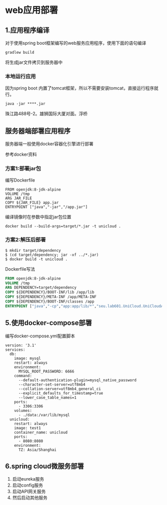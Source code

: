 # web应用部署


## 1.应用程序编译

对于使用spring boot框架编写的web服务应用程序，使用下面的语句编译
```
gradlew build
```
将生成jar文件拷贝到服务器中


### 本地运行应用

因为spring boot 内置了tomcat框架，所以不需要安装tomcat，直接运行程序就行。

```
java -jar ****.jar
```

珠江路488号-2。雄狮国际大厦对面。浮桥

## 服务器端部署应用程序

服务器端一般使用docker容器化引擎进行部署

参考docker资料

### 方案1:部署jar包

编写Dockerfile
```
FROM openjdk:8-jdk-alpine
VOLUME /tmp
ARG JAR_FILE
COPY ${JAR_FILE} app.jar
ENTRYPOINT ["java","-jar","/app.jar"]
```

编译镜像时在参数中指定jar包位置
```
docker build --build-args=target/*.jar -t unicloud .
```
### 方案2:解压后部署

``` shell
$ mkdir target/dependency
$ (cd target/dependency; jar -xf ../*.jar)
$ docker build -t unicloud .
```
Dockerfile写法

``` Dockerfile
FROM openjdk:8-jdk-alpine
VOLUME /tmp
ARG DEPENDENCY=target/dependency
COPY ${DEPENDENCY}/BOOT-INF/lib /app/lib
COPY ${DEPENDENCY}/META-INF /app/META-INF
COPY ${DEPENDENCY}/BOOT-INF/classes /app
ENTRYPOINT ["java","-cp","app:app/lib/*","seu.lab601.UniCloud.UniCloudApplication"]
```

## 5.使用docker-compose部署


编写docker-compose.yml配置脚本
``` docker-compose
version: '3.1'
services:
  db:
    image: mysql
    restart: always
    environment:
      MYSQL_ROOT_PASSWORD: 6666
    command:
      --default-authentication-plugin=mysql_native_password
      --character-set-server=utf8mb4
      --collation-server=utf8mb4_general_ci
      --explicit_defaults_for_timestamp=true
      --lower_case_table_names=1
    ports:
      - 3306:3306
    volumes:
      - ./data:/var/lib/mysql
  unicloud:
    restart: always
    image: test1
    container_name: unicloud
    ports:
      - 8080:8080
    environment:
      TZ: Asia/Shanghai
```

## 6.spring cloud微服务部署

1. 启动eureka服务
1. 启动config服务
1. 启动API网关服务
1. 然后启动其他服务
